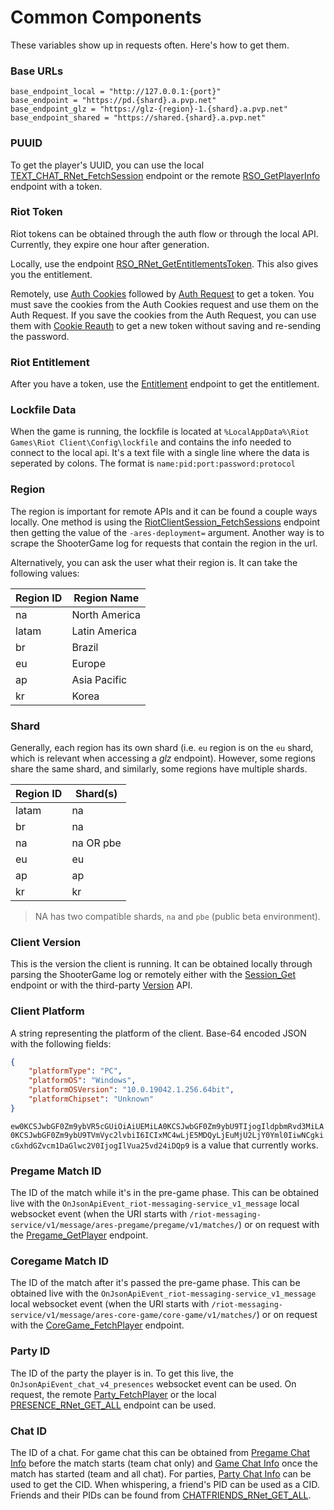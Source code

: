 <!--

This file is automatically generated!
Do not edit it directly!
See https://github.com/techchrism/valorant-api-docs/blob/trunk/contributing.md for more information.

-->

# Common Components
These variables show up in requests often. Here's how to get them.

### Base URLs
```
base_endpoint_local = "http://127.0.0.1:{port}"
base_endpoint = "https://pd.{shard}.a.pvp.net"
base_endpoint_glz = "https://glz-{region}-1.{shard}.a.pvp.net"
base_endpoint_shared = "https://shared.{shard}.a.pvp.net"
```

### PUUID
To get the player's UUID, you can use the local [TEXT_CHAT_RNet_FetchSession](Useful%20Local/GET%20TEXT_CHAT_RNet_FetchSession.md) endpoint or the remote
[RSO_GetPlayerInfo](Riot%20Auth/GET%20RSO_GetPlayerInfo.md) endpoint with a token.

### Riot Token
Riot tokens can be obtained through the auth flow or through the local API.
Currently, they expire one hour after generation.

Locally, use the endpoint [RSO_RNet_GetEntitlementsToken](Useful%20Local/GET%20RSO_RNet_GetEntitlementsToken.md).
This also gives you the entitlement.

Remotely, use [Auth Cookies](Riot%20Auth/POST%20Auth%20Cookies.md) followed by [Auth Request](Riot%20Auth/PUT%20Auth%20Request.md) to get a token.
You must save the cookies from the Auth Cookies request and use them on the Auth Request.
If you save the cookies from the Auth Request, you can use them with [Cookie Reauth](Riot%20Auth/GET%20Cookie%20Reauth.md) to get a new token without saving and re-sending the password.

### Riot Entitlement
After you have a token, use the [Entitlement](Riot%20Auth/POST%20Entitlement.md) endpoint to get the entitlement.

### Lockfile Data
When the game is running, the lockfile is located at `%LocalAppData%\Riot Games\Riot Client\Config\lockfile` and contains the info needed to connect to the local api.
It's a text file with a single line where the data is seperated by colons. The format is `name:pid:port:password:protocol`

### Region
The region is important for remote APIs and it can be found a couple ways locally.
One method is using the [RiotClientSession_FetchSessions](Useful%20Local/GET%20RiotClientSession_FetchSessions.md) endpoint then getting the value of the `-ares-deployment=` argument.
Another way is to scrape the ShooterGame log for requests that contain the region in the url.

Alternatively, you can ask the user what their region is. It can take the following values:

| Region ID | Region Name      |
|-----------| ---------------- |
| na        | North America    |
| latam     | Latin America    |
| br        | Brazil           |
| eu        | Europe           |
| ap        | Asia Pacific     |
| kr        | Korea            |

### Shard
Generally, each region has its own shard (i.e. `eu` region is on the `eu` shard, which is relevant when accessing a *glz* endpoint). However, some regions share the same shard, and similarly, some regions have multiple shards.

| Region ID | Shard(s) |
|-----------|-------|
| latam | na |
| br | na |
| na | na OR pbe |
| eu | eu |
| ap | ap |
| kr | kr |

> NA has two compatible shards, `na` and `pbe` (public beta environment).

### Client Version
This is the version the client is running.
It can be obtained locally through parsing the ShooterGame log or remotely either with the [Session_Get](Session/GET%20Session_Get.md) endpoint or with the third-party [Version](Third-Party%20API%20by%20Officer/GET%20Version.md) API. 

### Client Platform
A string representing the platform of the client. Base-64 encoded JSON with the following fields:
```json
{
    "platformType": "PC",
    "platformOS": "Windows",
    "platformOSVersion": "10.0.19042.1.256.64bit",
    "platformChipset": "Unknown"
}
```
`ew0KCSJwbGF0Zm9ybVR5cGUiOiAiUEMiLA0KCSJwbGF0Zm9ybU9TIjogIldpbmRvd3MiLA0KCSJwbGF0Zm9ybU9TVmVyc2lvbiI6ICIxMC4wLjE5MDQyLjEuMjU2LjY0Yml0IiwNCgkicGxhdGZvcm1DaGlwc2V0IjogIlVua25vd24iDQp9` is a value that currently works.

### Pregame Match ID
The ID of the match while it's in the pre-game phase.
This can be obtained live with the `OnJsonApiEvent_riot-messaging-service_v1_message` local websocket event
(when the URI starts with `/riot-messaging-service/v1/message/ares-pregame/pregame/v1/matches/`)
or on request with the [Pregame_GetPlayer](Pre-Game/GET%20Pregame_GetPlayer.md) endpoint.

### Coregame Match ID
The ID of the match after it's passed the pre-game phase.
This can be obtained live with the `OnJsonApiEvent_riot-messaging-service_v1_message` local websocket event
(when the URI starts with `/riot-messaging-service/v1/message/ares-core-game/core-game/v1/matches/`)
or on request with the [CoreGame_FetchPlayer](Current%20Game/GET%20CoreGame_FetchPlayer.md) endpoint.

### Party ID
The ID of the party the player is in. To get this live, the `OnJsonApiEvent_chat_v4_presences` websocket event can be used.
On request, the remote [Party_FetchPlayer](Party/GET%20Party_FetchPlayer.md) or the local
[PRESENCE_RNet_GET_ALL](Useful%20Local/GET%20PRESENCE_RNet_GET_ALL.md) endpoint can be used.

### Chat ID
The ID of a chat. For game chat this can be obtained from [Pregame Chat Info](Local%20Chat/GET%20Pregame%20Chat%20Info.md)
before the match starts (team chat only) and [Game Chat Info](Local%20Chat/GET%20Game%20Chat%20Info.md)
once the match has started (team and all chat). For parties, [Party Chat Info](Local%20Chat/GET%20Party%20Chat%20Info.md)
can be used to get the CID. When whispering, a friend's PID can be used as a CID.
Friends and their PIDs can be found from [CHATFRIENDS_RNet_GET_ALL](Useful%20Local/GET%20CHATFRIENDS_RNet_GET_ALL.md).
